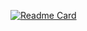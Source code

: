 [![Readme Card](https://github-readme-stats.vercel.app/api/pin/?username=h4cky-sys&repo=github-readme-stats)](https://github.com/h4cky-sys/github-readme-stats)
